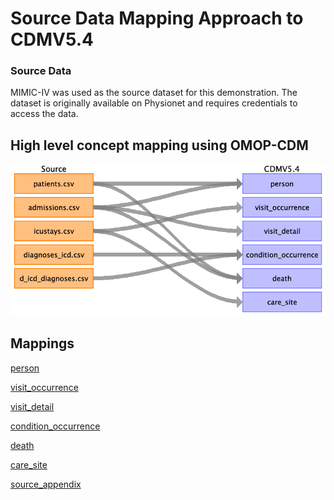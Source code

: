 # Source Data Mapping Approach to CDMV5.4

### Source Data

MIMIC-IV was used as the source dataset for this demonstration. The dataset is originally available on Physionet and requires credentials to access the data.

## High level concept mapping using OMOP-CDM

![](etl/md_files/image10.png)

## Mappings

[person](etl/person.md)

[visit_occurrence](etl/visit_occurrence.md)

[visit_detail](etl/visit_detail.md)

[condition_occurrence](etl/condition_occurrence.md)

[death](etl/death.md)

[care_site](etl/care_site.md)

[source_appendix](etl/source_appendix.md)
